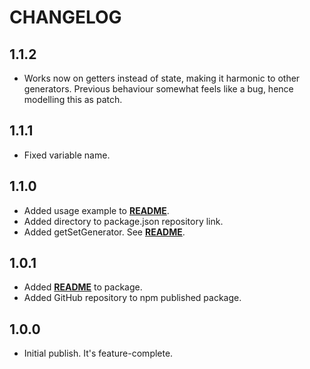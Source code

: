 # CHANGELOG

## 1.1.2

- Works now on getters instead of state, making it harmonic to other generators. Previous behaviour somewhat feels like a bug, hence modelling this as patch.

## 1.1.1

- Fixed variable name.

## 1.1.0

- Added usage example to **[README](README.md)**.
- Added directory to package.json repository link.
- Added getSetGenerator. See **[README](README.md)**.

## 1.0.1

- Added **[README](README.md)** to package.
- Added GitHub repository to npm published package.

## 1.0.0

- Initial publish. It's feature-complete.
